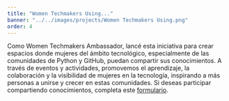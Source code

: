 ```yaml
---
title: "Women Techmakers Using..."
banner: "../../images/projects/Women Techmakers Using.png"
order: 4
---
```


Como Women Techmakers Ambassador, lancé esta iniciativa para crear espacios
donde mujeres del ámbito tecnológico, especialmente de las comunidades de Python
y GitHub, puedan compartir sus conocimientos. A través de eventos y actividades,
promovemos el aprendizaje, la colaboración y la visibilidad de mujeres en la
tecnología, inspirando a más personas a unirse y crecer en estas comunidades. Si
deseas participar compartiendo conocimientos, completa este
[formulario](https://docs.google.com/forms/d/e/1FAIpQLSd-KzNKWxBwddMGQgn5JwXtvOlDgD9ztJd8jr3SJ24O2hC68g/viewform?usp=sharing).
